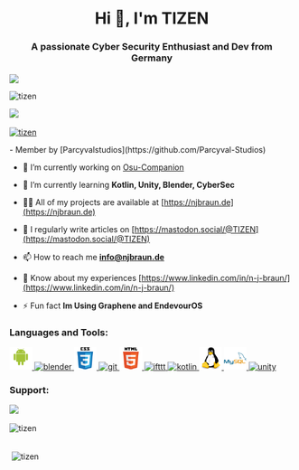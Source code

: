 <h1 align="center">Hi 👋, I'm TIZEN</h1>
<h3 align="center">A passionate Cyber Security Enthusiast and Dev from Germany</h3>
<img align="center" src="https://osu-sig.vercel.app/card?user=T%20I%20Z%20E%20N&mode=mania&lang=en&blur=10&round_avatar=true&animation=true&hue=200" witdh="100%">
<p align="left"> <img src="https://komarev.com/ghpvc/?username=T1z3n&label=Profile%20views&color=0e75b6&style=flat" alt="tizen" /> </p>
<img src="https://uptime.betterstack.com/status-badges/v1/monitor/q0sj.svg" href="https://uptime.betterstack.com/?utm_source=status_badge">

<p align="left"> <a href="https://github.com/ryo-ma/github-profile-trophy"><img src="https://github-profile-trophy.vercel.app/?username=>T1z3n" alt="tizen" /></a> </p>
- Member by [Parcyvalstudios](https://github.com/Parcyval-Studios)

- 🔭 I’m currently working on [Osu-Companion](https://github.com/T1z3n/Osu-Companion)

- 🌱 I’m currently learning **Kotlin, Unity, Blender, CyberSec**

- 👨‍💻 All of my projects are available at [https://njbraun.de](https://njbraun.de)

- 📝 I regularly write articles on [https://mastodon.social/@TIZEN](https://mastodon.social/@TIZEN)

- 📫 How to reach me **info@njbraun.de**

- 📄 Know about my experiences [https://www.linkedin.com/in/n-j-braun/](https://www.linkedin.com/in/n-j-braun/)

- ⚡ Fun fact **Im Using Graphene and EndevourOS**


<h3 align="left">Languages and Tools:</h3>
<p align="left"> <a href="https://developer.android.com" target="_blank" rel="noreferrer"> <img src="https://raw.githubusercontent.com/devicons/devicon/master/icons/android/android-original-wordmark.svg" alt="android" width="40" height="40"/> </a> <a href="https://www.blender.org/" target="_blank" rel="noreferrer"> <img src="https://download.blender.org/branding/community/blender_community_badge_white.svg" alt="blender" width="40" height="40"/> </a> <a href="https://www.w3schools.com/css/" target="_blank" rel="noreferrer"> <img src="https://raw.githubusercontent.com/devicons/devicon/master/icons/css3/css3-original-wordmark.svg" alt="css3" width="40" height="40"/> </a> <a href="https://git-scm.com/" target="_blank" rel="noreferrer"> <img src="https://www.vectorlogo.zone/logos/git-scm/git-scm-icon.svg" alt="git" width="40" height="40"/> </a> <a href="https://www.w3.org/html/" target="_blank" rel="noreferrer"> <img src="https://raw.githubusercontent.com/devicons/devicon/master/icons/html5/html5-original-wordmark.svg" alt="html5" width="40" height="40"/> </a> <a href="https://ifttt.com/" target="_blank" rel="noreferrer"> <img src="https://www.vectorlogo.zone/logos/ifttt/ifttt-ar21.svg" alt="ifttt" width="40" height="40"/> </a> <a href="https://kotlinlang.org" target="_blank" rel="noreferrer"> <img src="https://www.vectorlogo.zone/logos/kotlinlang/kotlinlang-icon.svg" alt="kotlin" width="40" height="40"/> </a> <a href="https://www.linux.org/" target="_blank" rel="noreferrer"> <img src="https://raw.githubusercontent.com/devicons/devicon/master/icons/linux/linux-original.svg" alt="linux" width="40" height="40"/> </a> <a href="https://www.mysql.com/" target="_blank" rel="noreferrer"> <img src="https://raw.githubusercontent.com/devicons/devicon/master/icons/mysql/mysql-original-wordmark.svg" alt="mysql" width="40" height="40"/> </a> <a href="https://unity.com/" target="_blank" rel="noreferrer"> <img src="https://www.vectorlogo.zone/logos/unity3d/unity3d-icon.svg" alt="unity" width="40" height="40"/> </a> </p>

<h3 align="left">Support:</h3>
<a href="https://www.buymeacoffee.com/TIZEN"><img src="https://img.buymeacoffee.com/button-api/?text=Buy me a pizza&emoji=🍕&slug=TIZEN&button_colour=40DCA5&font_colour=ffffff&font_family=Lato&outline_colour=000000&coffee_colour=FFDD00" /></a> <br>

<p><img align="left" src="https://github-readme-stats.vercel.app/api/top-langs?username=T1z3n&show_icons=true&locale=en&layout=compact" alt="tizen" /></p><br><br>

<p>&nbsp;<img align="center" src="https://github-readme-stats.vercel.app/api?username=T1z3n&show_icons=true&locale=en" alt="tizen" /></p>
